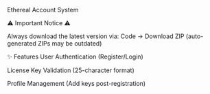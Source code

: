 Ethereal Account System

⚠️  Important Notice  ⚠️ 

Always download the latest version via:
Code → Download ZIP (auto-generated ZIPs may be outdated)

✨ Features
User Authentication (Register/Login)

License Key Validation (25-character format)

Profile Management (Add keys post-registration)
